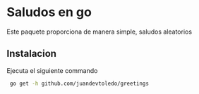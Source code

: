 # Saludos en go

Este paquete proporciona de manera simple, saludos aleatorios

## Instalacion
Ejecuta el siguiente commando
``` bash
 go get -h github.com/juandevtoledo/greetings
```